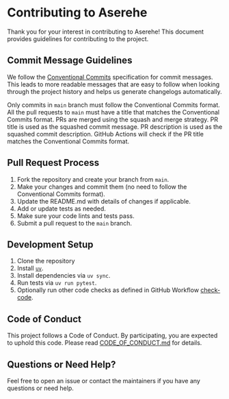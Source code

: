 # Contributing to Aserehe

Thank you for your interest in contributing to Aserehe!
This document provides guidelines for contributing to the project.

## Commit Message Guidelines

We follow the [Conventional Commits](https://www.conventionalcommits.org/)
specification for commit messages.
This leads to more readable messages that are easy to follow when looking
through the project history and helps us generate changelogs automatically.

Only commits in `main` branch must follow the Conventional Commits format.
All the pull requests to `main` must have a title that matches the Conventional
Commits format.
PRs are merged using the squash and merge strategy.
PR title is used as the squashed commit message.
PR description is used as the squashed commit description.
GitHub Actions will check if the PR title matches the Conventional Commits
format.

## Pull Request Process

1. Fork the repository and create your branch from `main`.
2. Make your changes and commit them (no need to follow the Conventional
   Commits format).
3. Update the README.md with details of changes if applicable.
4. Add or update tests as needed.
5. Make sure your code lints and tests pass.
6. Submit a pull request to the `main` branch.

## Development Setup

1. Clone the repository
2. Install [`uv`](https://docs.astral.sh/uv/getting-started/installation/).
3. Install dependencies via `uv sync`.
4. Run tests via `uv run pytest`.
5. Optionally run other code checks as defined in GitHub Workflow
   [check-code](.github/workflows/check-code.yml).

## Code of Conduct

This project follows a Code of Conduct.
By participating, you are expected to uphold this code.
Please read [CODE_OF_CONDUCT.md](CODE_OF_CONDUCT.md) for details.

## Questions or Need Help?

Feel free to open an issue or contact the maintainers if you have any questions
or need help.
